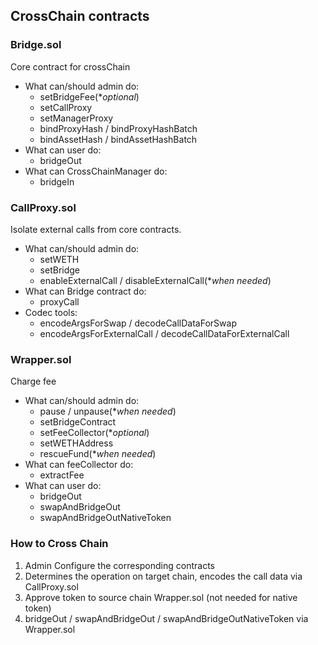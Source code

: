 ## CrossChain contracts

### Bridge.sol
Core contract for crossChain
+ What can/should admin do:
    + setBridgeFee(**optional*)
    + setCallProxy
    + setManagerProxy
    + bindProxyHash / bindProxyHashBatch
    + bindAssetHash / bindAssetHashBatch
+ What can user do: 
    + bridgeOut
+ What can CrossChainManager do: 
    + bridgeIn

### CallProxy.sol
Isolate external calls from core contracts.
+ What can/should admin do:
    + setWETH
    + setBridge
    + enableExternalCall / disableExternalCall(**when needed*)
+ What can Bridge contract do:
    + proxyCall
+ Codec tools:
    + encodeArgsForSwap / decodeCallDataForSwap
    + encodeArgsForExternalCall / decodeCallDataForExternalCall

### Wrapper.sol
Charge fee
+ What can/should admin do:
    + pause / unpause(**when needed*)
    + setBridgeContract
    + setFeeCollector(**optional*)
    + setWETHAddress
    + rescueFund(**when needed*)
+ What can feeCollector do:
    + extractFee
+ What can user do:
    + bridgeOut
    + swapAndBridgeOut
    + swapAndBridgeOutNativeToken

### How to Cross Chain
1) Admin Configure the corresponding contracts
2) Determines the operation on target chain, encodes the call data via CallProxy.sol
3) Approve token to source chain Wrapper.sol (not needed for native token)
4) bridgeOut / swapAndBridgeOut / swapAndBridgeOutNativeToken via Wrapper.sol